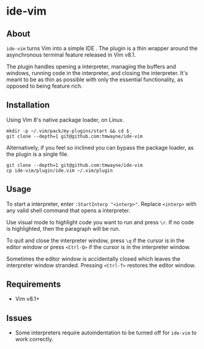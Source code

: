 # ide-vim

## About
`ide-vim` turns Vim into a simple IDE . The plugin is a thin
wrapper around the asynchronous terminal feature released in Vim v8.1.

The plugin handles opening a interpreter, managing the buffers and windows,
running code in the interpreter, and closing the interpreter. It's meant to be as
thin as possible with only the essential functionality, as opposed to
being feature rich.

## Installation
Using Vim 8's native package loader, on Linux.
```
mkdir -p ~/.vim/pack/my-plugins/start && cd $_
git clone --depth=1 git@github.com:tmwayne/ide-vim
```

Alternatively, if you feel so inclined you can bypass the package loader,
as the plugin is a single file.
```
git clone --depth=1 git@github.com:tmwayne/ide-vim
cp ide-vim/plugin/ide.vim ~/.vim/plugin
```

## Usage
To start a interpreter, enter `:StartInterp "<interp>"`. 
Replace `<interp>` with any valid shell command that opens a interpreter.

Use visual mode to highlight code you want to run and press `\r`.
If no code is highlighted, then the paragraph will be run.

To quit and close the interpreter window, press `\q` if the cursor
is in the editor window or press `<Ctrl-Q>` if the cursor is
in the interpreter window.

Sometimes the editor window is accidentally closed which leaves
the interpreter window stranded. Pressing `<Ctrl-T>` restores
the editor window.

## Requirements
- Vim v8.1+

## Issues
- Some interpreters require autoindentation to be turned off
for `ide-vim` to work correctly.
